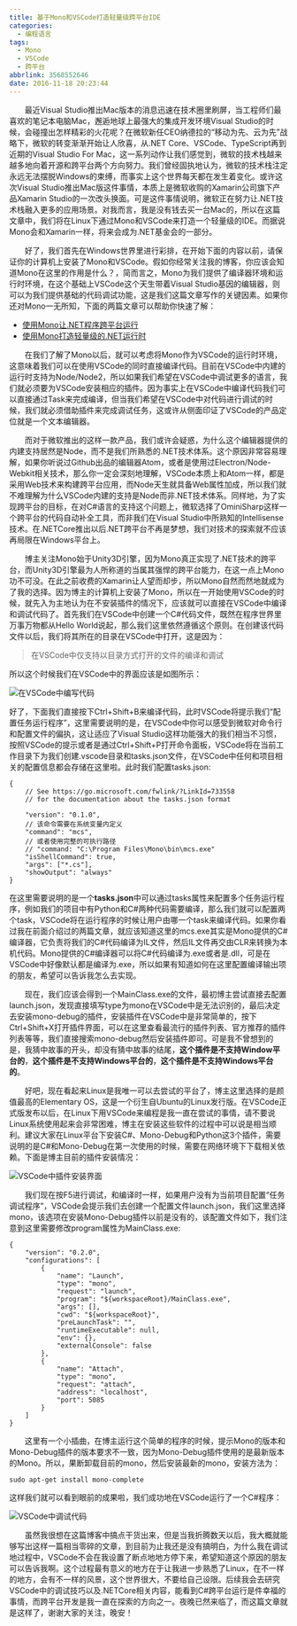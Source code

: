 ```yaml
---
title: 基于Mono和VSCode打造轻量级跨平台IDE
categories:
  - 编程语言
tags:
  - Mono
  - VSCode
  - 跨平台
abbrlink: 3568552646
date: 2016-11-18 20:23:44
---
```

&emsp;&emsp;最近Visual Studio推出Mac版本的消息迅速在技术圈里刷屏，当工程师们最喜欢的笔记本电脑Mac，邂逅地球上最强大的集成开发环境Visual Studio的时候，会碰撞出怎样精彩的火花呢？在微软新任CEO纳德拉的“移动为先、云为先”战略下，微软的转变渐渐开始让人欣喜，从.NET Core、VSCode、TypeScript再到近期的Visual Studio For Mac，这一系列动作让我们感觉到，微软的技术栈越来越多地向着开源和跨平台两个方向努力。我们曾经固执地认为，微软的技术栈注定永远无法摆脱Windows的束缚，而事实上这个世界每天都在发生着变化。或许这次Visual Studio推出Mac版这件事情，本质上是微软收购的Xamarin公司旗下产品Xamarin Studio的一次改头换面。可是这件事情说明，微软正在努力让.NET技术栈融入更多的应用场景。对我而言，我是没有钱去买一台Mac的，所以在这篇文章中，我们将在Linux下通过Mono和VSCode来打造一个轻量级的IDE。而据说Mono会和Xamarin一样，将来会成为.NET基金会的一部分。

<!--more-->

&emsp;&emsp;好了，我们首先在Windows世界里进行彩排，在开始下面的内容以前，请保证你的计算机上安装了Mono和VSCode。假如你经常关注我的博客，你应该会知道Mono在这里的作用是什么？，简而言之，Mono为我们提供了编译器环境和运行时环境，在这个基础上VSCode这个天生带着Visual Studio基因的编辑器，则可以为我们提供基础的代码调试功能，这是我们这篇文章写作的关键因素。如果你还对Mono一无所知，下面的两篇文章可以帮助你快速了解：

* [使用Mono让.NET程序跨平台运行](http://qinyuanpei/2016/03/06/make-dotnet-run-in-cross-platform-with-mono.html)
* [使用Mono打造轻量级的.NET运行时](http://qinyuanpei.com/2016/03/25/build-light-weight-runtime-for-dotnet-with-mono.html)

&emsp;&emsp;在我们了解了Mono以后，就可以考虑将Mono作为VSCode的运行时环境，这意味着我们可以在使用VSCode的同时直接编译代码。目前在VSCode中内建的运行时支持为Node/Node2，所以如果我们希望在VSCode中调试更多的语言，我们就必须要为VSCode安装相应的插件。因为事实上在VSCode中编译代码我们可以直接通过Task来完成编译，但当我们希望在VSCode中对代码进行调试的时候，我们就必须借助插件来完成调试任务，这或许从侧面印证了VSCode的产品定位就是一个文本编辑器。

&emsp;&emsp;而对于微软推出的这样一款产品，我们或许会疑惑，为什么这个编辑器提供的内建支持居然是Node，而不是我们所熟悉的.NET技术体系。这个原因非常容易理解，如果你听说过Github出品的编辑器Atom，或者是使用过Electron/Node-Webkit相关技术，那么你一定会深刻地理解，VSCode本质上和Atom一样，都是采用Web技术来构建跨平台应用，而Node天生就具备Web属性加成，所以我们就不难理解为什么VSCode内建的支持是Node而非.NET技术体系。同样地，为了实现跨平台的目标，在对C#语言的支持这个问题上，微软选择了OminiSharp这样一个跨平台的代码自动补全工具，而非我们在Visual Studio中所熟知的Intellisense技术。在.NETCore推出以后.NET跨平台不再是梦想，我们对技术的探索就不应该再局限在Windows平台上。

&emsp;&emsp;博主关注Mono始于Unity3D引擎，因为Mono真正实现了.NET技术的跨平台，而Unity3D引擎最为人所称道的当属其强悍的跨平台能力，在这一点上Mono功不可没。在此之前收费的Xamarin让人望而却步，所以Mono自然而然地就成为了我的选择。因为博主的计算机上安装了Mono，所以在一开始使用VSCode的时候，就先入为主地认为在不安装插件的情况下，应该就可以直接在VSCode中编译和调试代码了。首先我们在VSCode中创建一个C#代码文件，既然在程序世界里万事万物都从Hello World说起，那么我们这里依然遵循这个原则。在创建该代码文件以后，我们将其所在的目录在VSCode中打开，这是因为：

> 在VSCode中仅支持以目录方式打开的文件的编译和调试

所以这个时候我们在VSCode中的界面应该是如图所示：

![在VSCode中编写代码](http://img.blog.csdn.net/20170226162907539)

好了，下面我们直接按下Ctrl+Shift+B来编译代码，此时VSCode将提示我们“配置任务运行程序”，这里需要说明的是，在VSCode中你可以感受到微软对命令行和配置文件的偏执，这让适应了Visual Studio这样功能强大的我们相当不习惯，按照VSCode的提示或者是通过Ctrl+Shift+P打开命令面板，VSCode将在当前工作目录下为我们创建.vscode目录和tasks.json文件，在VSCode中任何和项目相关的配置信息都会存储在这里啦。此时我们配置tasks.json:

```
{
    // See https://go.microsoft.com/fwlink/?LinkId=733558
    // for the documentation about the tasks.json format
    
    "version": "0.1.0",
    // 该命令需要在系统变量内定义
    "command": "mcs",
    // 或者使用完整的可执行路径
    // "command: "C:\Program Files\Mono\bin\mcs.exe"
    "isShellCommand": true,
    "args": ["*.cs"],
    "showOutput": "always"
}
```
在这里需要说明的是一个**tasks.json**中可以通过tasks属性来配置多个任务运行程序，例如我们的项目中有Python和C#两种代码需要编译，那么我们就可以配置两个task，VSCode将在运行程序的时候让用户由哪一个task来编译代码。如果你看过我在前面介绍过的两篇文章，就应该知道这里的mcs.exe其实是Mono提供的C#编译器，它负责将我们的C#代码编译为IL文件，然后IL文件再交由CLR来转换为本机代码。Mono提供的C#编译器可以将C#代码编译为.exe或者是.dll，可是在VSCode中好像默认都是编译为.exe，所以如果有知道如何在这里配置编译输出项的朋友，希望可以告诉我怎么去实现。

&emsp;&emsp;现在，我们应该会得到一个MainClass.exe的文件，最初博主尝试直接去配置launch.json，发现直接填写type为mono在VSCode中是无法识别的，最后决定去安装mono-debug的插件，安装插件在VSCode中是非常简单的，按下Ctrl+Shift+X打开插件界面，可以在这里查看最流行的插件列表、官方推荐的插件列表等等，我们直接搜索mono-debug然后安装插件即可。可是我不曾想到的是，我猜中故事的开头，却没有猜中故事的结尾，**这个插件是不支持Window平台的**，**这个插件是不支持Windows平台的**，**这个插件是不支持Windows平台的**。

&emsp;&emsp;好吧，现在看起来Linux是我唯一可以去尝试的平台了，博主这里选择的是颜值最高的Elementary OS，这是一个衍生自Ubuntu的Linux发行版。在VSCode正式版发布以后，在Linux下用VSCode来编程是我一直在尝试的事情，请不要说Linux系统使用起来会非常困难，博主在安装这些软件的过程中可以说是相当顺利。建议大家在Linux平台下安装C#、Mono-Debug和Python这3个插件，需要说明的是C#和Mono-Debug在第一次使用的时候，需要在网络环境下下载相关依赖。下面是博主目前的插件安装情况：

![VSCode中插件安装界面](http://img.blog.csdn.net/20170226164256843)

&emsp;&emsp;我们现在按F5进行调试，和编译时一样，如果用户没有为当前项目配置“任务调试程序”，VSCode会提示我们去创建一个配置文件launch.json，我们这里选择mono，该选项在安装Mono-Debug插件以前是没有的，该配置文件如下，我们注意到这里需要修改program属性为MainClass.exe:

```
{
    "version": "0.2.0",
    "configurations": [
        {
            "name": "Launch",
            "type": "mono",
            "request": "launch",
            "program": "${workspaceRoot}/MainClass.exe",
            "args": [],
            "cwd": "${workspaceRoot}",
            "preLaunchTask": "",
            "runtimeExecutable": null,
            "env": {},
            "externalConsole": false
        },
        {
            "name": "Attach",
            "type": "mono",
            "request": "attach",
            "address": "localhost",
            "port": 5085
        }
    ]
}
```

&emsp;&emsp;这里有一个小插曲，在博主运行这个简单的程序的时候，提示Mono的版本和Mono-Debug插件的版本要求不一致，因为Mono-Debug插件使用的是最新版本的Mono。所以，果断卸载目前的mono，然后安装最新的mono，安装方法为：
```
sudo apt-get install mono-complete
```
这样我们就可以看到眼前的成果啦，我们成功地在VSCode运行了一个C#程序：

![VSCode中调试代码](http://img.blog.csdn.net/20170226163208634)

&emsp;&emsp;虽然我很想在这篇博客中搞点干货出来，但是当我折腾数天以后，我大概就能够写出这样一篇相当零碎的文章，到目前为止我还是没有搞明白，为什么我在调试地过程中，VSCode不会在我设置了断点地地方停下来，希望知道这个原因的朋友可以告诉我啊。这个过程最有意义的地方在于让我进一步熟悉了Linux，在不一样的地方，会有不一样的风景，这个世界很大，不要给自己设限。后续我会去研究VSCode中的调试技巧以及.NETCore相关内容，能看到C#跨平台运行是件幸福的事情，而跨平台开发是我一直在探索的方向之一。夜晚已然来临了，而这篇文章就是这样了，谢谢大家的关注，晚安！








